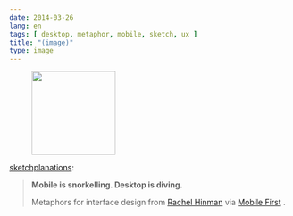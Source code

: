 ```yaml
---
date: 2014-03-26
lang: en
tags: [ desktop, metaphor, mobile, sketch, ux ]
title: "(image)"
type: image
---
```


<figure>
<a
href="https://hugo.ferreira.cc/sketchplanations-mobile-is-snorkelling-desktop/attachment/148/"
rel="attachment"><img
src="/wp-content/uploads/2014/03/tumblr_n2rbf6HGVc1su40qeo1_500-150x150.jpg"
width="150" height="150" /></a></figure>

[sketchplanations](http://www.sketchplanations.com/post/80525301819/mobile-is-snorkelling-desktop-is-diving):

> **Mobile is snorkelling. Desktop is diving.**
>
> Metaphors for interface design from [Rachel
> Hinman](http://rachelhinman.com/ "Rachel Hinman's site") via [Mobile
> First](http://www.abookapart.com/products/mobile-first "Mobile First")
> .

